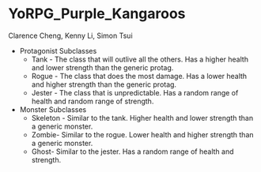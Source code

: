 # YoRPG_Purple_Kangaroos
Clarence Cheng, Kenny Li, Simon Tsui
* Protagonist Subclasses
  * Tank - The class that will outlive all the others. Has a higher health and lower strength than the generic protag.
  * Rogue - The class that does the most damage. Has a lower health and higher strength than the generic protag.
  * Jester - The class that is unpredictable. Has a random range of health and random range of strength.
* Monster Subclasses
  * Skeleton - Similar to the tank. Higher health and lower strength than a generic monster.
  * Zombie- Similar to the rogue. Lower health and higher strength than a generic monster.
  * Ghost- Similar to the jester. Has a random range of health and strength.
